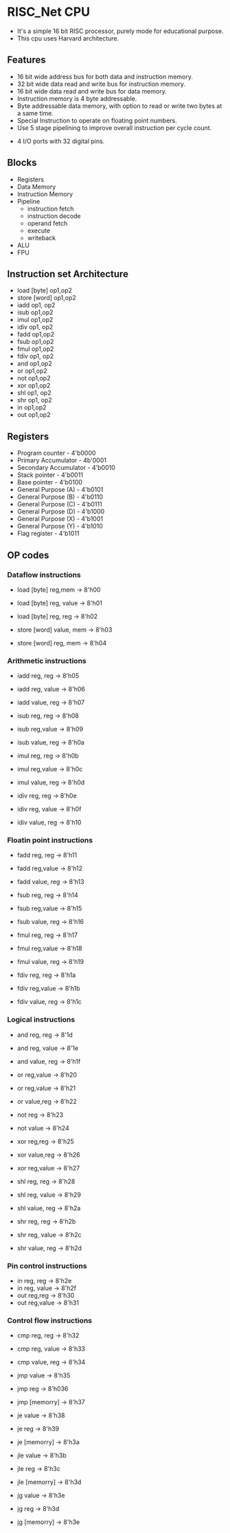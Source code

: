 # RISC_Net CPU

- It's a simple 16 bit RISC processor, purely mode for educational purpose.
- This cpu uses Harvard architecture.

## Features

- 16 bit wide address bus for both data and instruction memory.
- 32 bit wide data read and write bus for instruction memory.
- 16 bit wide data read and write bus for data memory.
- Instruction memory is 4 byte addressable.
- Byte addressable data memory, with option to read or write two bytes at a same time.
- Special Instruction to operate on floating point numbers.
- Use 5 stage pipelining to improve overall instruction per cycle count.
  
<!-- - UART and SPI communications for external device interface.
- 2 timers and 2 counters. -->
  
- 4 I/O ports with 32 digital pins.

## Blocks

- Registers
- Data Memory
- Instruction Memory
- Pipeline
  - instruction fetch
  - instruction decode
  - operand fetch
  - execute
  - writeback
- ALU
- FPU

## Instruction set Architecture

- load \[byte\] op1,op2
- store \[word\] op1,op2
- iadd op1, op2
- isub op1,op2
- imul op1,op2
- idiv op1, op2
- fadd op1,op2
- fsub op1,op2
- fmul op1,op2
- fdiv op1, op2
- and op1,op2
- or op1,op2
- not op1,op2
- xor op1,op2
- shl op1, op2
- shr op1, op2
- in op1,op2
- out op1,op2

<!-- - push op1
- pop -->

## Registers

- Program counter - 4'b0000
- Primary Accumulator - 4b'0001
- Secondary Accumulator - 4'b0010
- Stack pointer - 4'b0011
- Base pointer - 4'b0100
- General Purpose (A) - 4'b0101
- General Purpose (B) - 4'b0110
- General Purpose (C) - 4'b0111
- General Purpose (D) - 4'b1000
- General Purpose (X) - 4'b1001
- General Purpose (Y) - 4'b1010
- Flag register - 4'b1011

## OP codes

### Dataflow instructions

- load \[byte\] reg,mem -> 8'h00
- load \[byte\] reg, value -> 8'h01
- load \[byte\] reg, reg -> 8'h02
  
- store \[word\] value, mem -> 8'h03
- store \[word\] reg, mem -> 8'h04

### Arithmetic instructions

- iadd reg, reg -> 8'h05
- iadd reg, value -> 8'h06
- iadd value, reg -> 8'h07

- isub reg, reg -> 8'h08
- isub reg,value -> 8'h09
- isub value, reg -> 8'h0a
  
- imul reg, reg -> 8'h0b
- imul reg,value -> 8'h0c
- imul value, reg -> 8'h0d
  
- idiv reg, reg -> 8'h0e
- idiv reg, value -> 8'h0f
- idiv value, reg -> 8'h10

### Floatin point instructions

- fadd reg, reg -> 8'h11
- fadd reg,value -> 8'h12
- fadd value, reg -> 8'h13
  
- fsub reg, reg -> 8'h14
- fsub reg,value -> 8'h15
- fsub value, reg -> 8'h16
  
- fmul reg, reg -> 8'h17
- fmul reg,value -> 8'h18
- fmul value, reg -> 8'h19
  
- fdiv reg, reg -> 8'h1a
- fdiv reg,value -> 8'h1b
- fdiv value, reg -> 8'h1c
  
### Logical instructions

- and reg, reg -> 8'1d
- and reg, value -> 8'1e
- and value, reg -> 8'h1f
  
- or reg,value -> 8'h20
- or reg,value -> 8'h21
- or value,reg -> 8'h22
  
- not reg  -> 8'h23
- not value -> 8'h24
  
- xor reg,reg -> 8'h25
- xor value,reg -> 8'h26
- xor reg,value -> 8'h27
  
- shl reg, reg -> 8'h28
- shl reg, value -> 8'h29
- shl value, reg -> 8'h2a
  
- shr reg, reg -> 8'h2b
- shr reg, value -> 8'h2c
- shr value, reg -> 8'h2d
  
### Pin control instructions

- in reg, reg -> 8'h2e
- in reg, value -> 8'h2f
- out reg,reg -> 8'h30
- out reg,value -> 8'h31

### Control flow instructions

- cmp reg, reg -> 8'h32
- cmp reg, value -> 8'h33
- cmp value, reg -> 8'h34

- jmp value -> 8'h35
- jmp reg -> 8'h036
- jmp \[memorry\] -> 8'h37

- je value -> 8'h38
- je reg -> 8'h39
- je \[memorry\] -> 8'h3a

- jle value -> 8'h3b
- jle reg -> 8'h3c
- jle \[memorry\] -> 8'h3d

- jg value -> 8'h3e
- jg reg -> 8'h3d
- jg \[memorry\] -> 8'h3e

<!-- ### Stack instructions

- push value -> 8'h3f
- push reg -> 8'h40
- push \[memorry\] -> 8'h41
  
- pop  -> 8'h42
- pop reg -> 8'h43 -->
